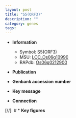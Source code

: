 ```yaml
---
layout: post
title: "S5(ORF3)"
description: ""
category: genes
tags: 
---
```


* **Information**  
    + Symbol: S5(ORF3)  
    + MSU: [LOC_Os06g10990](http://rice.uga.edu/cgi-bin/ORF_infopage.cgi?orf=LOC_Os06g10990)  
    + RAPdb: [Os06g0212900](http://rapdb.dna.affrc.go.jp/viewer/gbrowse_details/irgsp1?name=Os06g0212900)  

* **Publication**  

* **Genbank accession number**  

* **Key message**  

* **Connection**  

[//]: # * **Key figures**  


